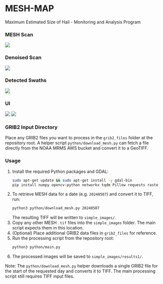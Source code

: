 # MESH-MAP
 Maximum Estimated Size of Hail - Monitoring and Analysis Program

### MESH Scan
![](https://github.com/Northern-Tornadoes-Project/MESH-MAP/blob/main/images/mesh.png)

### Denoised Scan
![](https://github.com/Northern-Tornadoes-Project/MESH-MAP/blob/main/images/mesh_denoised.png)

### Detected Swaths
![](https://github.com/Northern-Tornadoes-Project/MESH-MAP/blob/main/images/swaths.png)

### UI
![](https://github.com/Northern-Tornadoes-Project/MESH-MAP/blob/main/images/ui1.png)
![](https://github.com/Northern-Tornadoes-Project/MESH-MAP/blob/main/images/ui2.png)

### GRIB2 Input Directory
Place any GRIB2 files you want to process in the `grib2_files` folder at the repository root.  A helper script `python/download_mesh.py` can fetch a file directly from the NOAA MRMS AWS bucket and convert it to a GeoTIFF.

### Usage
1. Install the required Python packages and GDAL:
   ```bash
   sudo apt-get update && sudo apt-get install -y gdal-bin
   pip install numpy opencv-python networkx tqdm Pillow requests rasterio
   ```
2. To retrieve MESH data for a date (e.g. `20240507`) and convert it to TIFF, run:
   ```bash
   python3 python/download_mesh.py 20240507
   ```
   The resulting TIFF will be written to `simple_images/`.
3. Copy any other MESH `.tif` files into the `simple_images` folder. The main script expects them in this location.
4. (Optional) Place additional GRIB2 data files in `grib2_files` for reference.
5. Run the processing script from the repository root:
   ```bash
   python3 python/main.py
   ```
6. The processed images will be saved to `simple_images/results1/`.

Note: The `python/download_mesh.py` helper downloads a single GRIB2 file for the start of the requested day and converts it to TIFF. The main processing script still requires TIFF input files.
